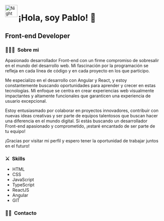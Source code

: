 <img alt="Night Coding" src="./assets/Hand%20Wave.gif" width='40' align="left"/><h1>¡Hola, soy Pablo! 👋</h1>

<h2>Front-end Developer</h2>

### 👨🏻‍💻 &nbsp;Sobre mi

Apasionado desarrollador Front-end con un firme compromiso de sobresalir en el mundo del desarrollo web. Mi fascinación por la programación se refleja en cada línea de código y en cada proyecto en los que participo.

Me especializo en el desarrollo con Angular y React, y estoy constantemente buscando oportunidades para aprender y crecer en estas tecnologías. Mi enfoque se centra en crear experiencias web visualmente impactantes y altamente funcionales que garanticen una experiencia de usuario excepcional.

Estoy entusiasmado por colaborar en proyectos innovadores, contribuir con nuevas ideas creativas y ser parte de equipos talentosos que buscan hacer una diferencia en el mundo digital. Si estás buscando un desarrollador Front-end apasionado y comprometido, ¡estaré encantado de ser parte de tu equipo!

¡Gracias por visitar mi perfil y espero tener la oportunidad de trabajar juntos en el futuro!


### ⚔️ &nbsp;Skills
<ul>
  <li>HTML</li>
  <li>CSS</li>
  <li>JavaScript</li>
  <li>TypeScript</li>
  <li>ReactJS</li>
  <li>Angular</li>
  <li>GIT</li>
</ul>

### 🙋‍♂️ &nbsp;Contacto
